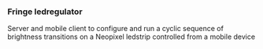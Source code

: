 ### Fringe ledregulator

Server and mobile client to configure and run a cyclic sequence of brightness transitions on a Neopixel ledstrip controlled from a mobile device
